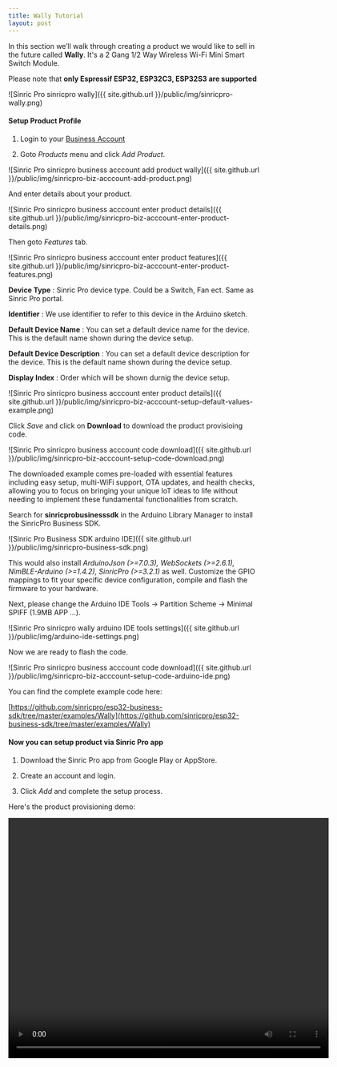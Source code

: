 ```yaml
---
title: Wally Tutorial
layout: post
---
```


In this section we’ll walk through creating a product we would like to sell in the future called **Wally**.  It's a 2 Gang 1/2 Way Wireless Wi-Fi Mini Smart Switch Module.

Please note that **only Espressif ESP32, ESP32C3, ESP32S3 are supported**

![Sinric Pro sinricpro wally]({{ site.github.url }}/public/img/sinricpro-wally.png)

#### Setup Product Profile

1. Login to your [Business Account](https://biz-portal.sinric.pro/)

2. Goto *Products* menu and click *Add Product*.

![Sinric Pro sinricpro business acccount add product wally]({{ site.github.url }}/public/img/sinricpro-biz-acccount-add-product.png)

And enter details about your product.

![Sinric Pro sinricpro business acccount enter product details]({{ site.github.url }}/public/img/sinricpro-biz-acccount-enter-product-details.png)

Then goto *Features* tab.

![Sinric Pro sinricpro business acccount enter product features]({{ site.github.url }}/public/img/sinricpro-biz-acccount-enter-product-features.png)

**Device Type** : Sinric Pro device type. Could be a Switch, Fan ect. Same as Sinric Pro portal. 

**Identifier** : We use identifier to refer to this device in the Arduino sketch. 

**Default Device Name** : You can set a default device name for the device. This is the default name shown during the device setup.

**Default Device Description** : You can set a default device description for the device. This is the default name shown during the device setup.

**Display Index** : Order which will be shown durnig the device setup.


![Sinric Pro sinricpro business acccount enter product details]({{ site.github.url }}/public/img/sinricpro-biz-acccount-setup-default-values-example.png)

Click *Save* and click on **Download** to download the product provisioing code.

![Sinric Pro sinricpro business acccount code download]({{ site.github.url }}/public/img/sinricpro-biz-acccount-setup-code-download.png)

The downloaded example comes pre-loaded with essential features including easy setup, multi-WiFi support, OTA updates, and health checks, allowing you to focus on bringing your unique IoT ideas to life without needing to implement these fundamental functionalities from scratch.

Search for **sinricprobusinesssdk** in the Arduino Library Manager to install the SinricPro Business SDK. 

![Sinric Pro Business SDK arduino IDE]({{ site.github.url }}/public/img/sinricpro-business-sdk.png)


This would also install *ArduinoJson (>=7.0.3), WebSockets (>=2.6.1), NimBLE-Arduino (>=1.4.2), SinricPro (>=3.2.1)* as well. Customize the GPIO mappings to fit your specific device configuration, compile and flash the firmware to your hardware.

Next, please change the Arduino IDE Tools -> Partition Scheme -> Minimal SPIFF (1.9MB APP ...). 

![Sinric Pro sinricpro wally arduino IDE tools settings]({{ site.github.url }}/public/img/arduino-ide-settings.png)

Now we are ready to flash the code.

![Sinric Pro sinricpro business acccount code download]({{ site.github.url }}/public/img/sinricpro-biz-acccount-setup-code-arduino-ide.png)

You can find the complete example code here:

[https://github.com/sinricpro/esp32-business-sdk/tree/master/examples/Wally](https://github.com/sinricpro/esp32-business-sdk/tree/master/examples/Wally)

#### Now you can setup product via Sinric Pro app

1. Download the Sinric Pro app from Google Play or AppStore.

2. Create an account and login.

3. Click *Add* and complete the setup process. 

Here's the product provisioning demo:

<video width="640" height="480" controls>
  <source src="{{ site.github.url }}/public/video/prov.mp4" type="video/mp4">
</video>

